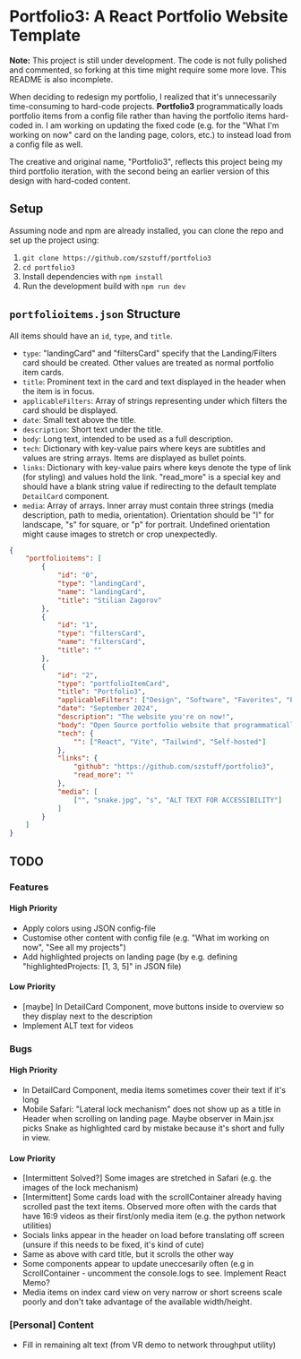 # Portfolio3: A React Portfolio Website Template

**Note:** This project is still under development. The code is not fully polished and commented, so forking at this time might require some more love. This README is also incomplete.

When deciding to redesign my portfolio, I realized that it's unnecessarily time-consuming to hard-code projects. **Portfolio3** programmatically loads portfolio items from a config file rather than having the portfolio items hard-coded in. I am working on updating the fixed code (e.g. for the "What I'm working on now" card on the landing page, colors, etc.) to instead load from a config file as well.

The creative and original name, "Portfolio3", reflects this project being my third portfolio iteration, with the second being an earlier version of this design with hard-coded content.

## Setup

Assuming node and npm are already installed, you can clone the repo and set up the project using:

1. `git clone https://github.com/szstuff/portfolio3`
2. `cd portfolio3`
3. Install dependencies with `npm install`
4. Run the development build with `npm run dev`

## `portfolioitems.json` Structure

All items should have an `id`, `type`, and `title`.

- `type`: "landingCard" and "filtersCard" specify that the Landing/Filters card should be created. Other values are treated as normal portfolio item cards.
- `title`: Prominent text in the card and text displayed in the header when the item is in focus.
- `applicableFilters`: Array of strings representing under which filters the card should be displayed.
- `date`: Small text above the title.
- `description`: Short text under the title.
- `body`: Long text, intended to be used as a full description.
- `tech`: Dictionary with key-value pairs where keys are subtitles and values are string arrays. Items are displayed as bullet points.
- `links`: Dictionary with key-value pairs where keys denote the type of link (for styling) and values hold the link. "read_more" is a special key and should have a blank string value if redirecting to the default template `DetailCard` component.
- `media`: Array of arrays. Inner array must contain three strings (media description, path to media, orientation). Orientation should be "l" for landscape, "s" for square, or "p" for portrait. Undefined orientation might cause images to stretch or crop unexpectedly.

```json
{
    "portfolioitems": [
        {
            "id": "0",
            "type": "landingCard",
            "name": "landingCard",
            "title": "Stilian Zagorov"
        },
        {
            "id": "1",
            "type": "filtersCard",
            "name": "filtersCard",
            "title": ""
        },
        {
            "id": "2",
            "type": "portfolioItemCard",
            "title": "Portfolio3",
            "applicableFilters": ["Design", "Software", "Favorites", "Published", "React"],
            "date": "September 2024",
            "description": "The website you're on now!",
            "body": "Open Source portfolio website that programmatically fills in portfolio items. Designed to be easily forkable and reusable by creating a JSON file with the items to display. Customizing other aspects such as color palettes will also be done through a configuration file (soon).",
            "tech": {
                "": ["React", "Vite", "Tailwind", "Self-hosted"]
            },
            "links": {
                "github": "https://github.com/szstuff/portfolio3",
                "read_more": ""
            },
            "media": [
                ["", "snake.jpg", "s", "ALT TEXT FOR ACCESSIBILITY"]
            ]
        }
    ]
}
```
## TODO
### Features
#### High Priority
- Apply colors using JSON config-file
- Customise other content with config file (e.g. "What im working on now", "See all my projects")
- Add highlighted projects on landing page (by e.g. defining "highlightedProjects: [1, 3, 5]" in JSON file)

#### Low Priority
- [maybe] In DetailCard Component, move buttons inside to overview so they display next to the description 
- Implement ALT text for videos 

### Bugs
#### High Priority 
- In DetailCard Component, media items sometimes cover their text if it's long  
- Mobile Safari: "Lateral lock mechanism" does not show up as a title in Header when scrolling on landing page. Maybe observer in Main.jsx picks Snake as highlighted card by mistake because it's short and fully in view. 

#### Low Priority
- [Intermittent Solved?] Some images are stretched in Safari (e.g. the images of the lock mechanism)
- [Intermittent] Some cards load with the scrollContainer already having scrolled past the text items. Observed more often with the cards that have 16:9 videos as their first/only media item (e.g. the python network utilities)
- Socials links appear in the header on load before translating off screen (unsure if this needs to be fixed, it's kind of cute)
- Same as above with card title, but it scrolls the other way 
- Some components appear to update uneccesarily often (e.g in ScrollContainer - uncomment the console.logs to see. Implement React Memo?
- Media items on index card view on very narrow or short screens scale poorly and don't take advantage of the available width/height. 

### [Personal] Content 
- Fill in remaining alt text (from VR demo to network throughput utility)